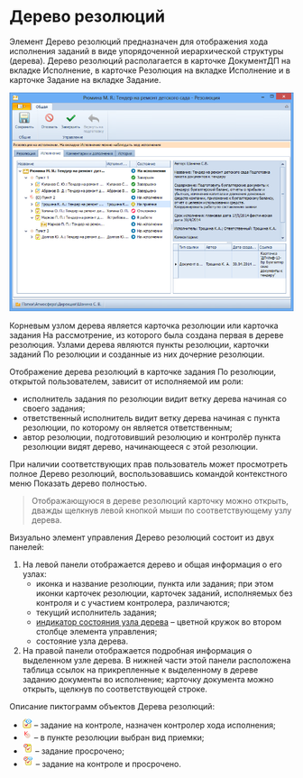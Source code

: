 # Дерево резолюций

Элемент Дерево резолюций предназначен для отображения хода исполнения заданий в виде упорядоченной иерархической структуры (дерева). Дерево резолюций располагается в карточке ДокументДП на вкладке Исполнение, в карточке Резолюция на вкладке Исполнение и в карточке Задание на вкладке Задание.

![Дерево резолюций в карточке резолюции](img/Card_Resol_Tree_Resolution.png "Дерево резолюций в карточке резолюции")

Корневым узлом дерева является карточка резолюции или карточка задания На рассмотрение, из которого была создана первая в дереве резолюция. Узлами дерева являются пункты резолюции, карточки заданий По резолюции и созданные из них дочерние резолюции.

Отображение дерева резолюций в карточке задания По резолюции, открытой пользователем, зависит от исполняемой им роли:

- исполнитель задания по резолюции видит ветку дерева начиная со своего задания;
- ответственный исполнитель видит ветку дерева начиная с пункта резолюции, по которому он является ответственным;
- автор резолюции, подготовивший резолюцию и контролёр пункта резолюции видят дерево, начинающееся с этой резолюции.

При наличии соответствующих прав пользователь может просмотреть полное Дерево резолюций, воспользовавшись командой контекстного меню Показать дерево полностью.

> Отображающуюся в дереве резолюций карточку можно открыть, дважды щелкнув левой кнопкой мыши по соответствующему узлу дерева.

Визуально элемент управления Дерево резолюций состоит из двух панелей:

1. На левой панели отображается дерево и общая информация о его узлах: 
   - иконка и название резолюции, пункта или задания; при этом иконки карточек резолюции, карточек заданий, исполняемых без контроля и с участием контролера, различаются;
   - текущий исполнитель задания;
   - [индикатор состояния узла дерева](State_Tree_Node_Resolutions.md) – цветной кружок во втором столбце элемента управления;
   - состояние узла дерева.
2. На правой панели отображается подробная информация о выделенном узле дерева. В нижней части этой панели расположена таблица ссылок на прикрепленные к выделенному в дереве заданию документы во исполнение; карточку документа можно открыть, щелкнув по соответствующей строке.

Описание пиктограмм объектов Дерева резолюций:

- ![](img/Buttons/ico_control.png) – задание на контроле, назначен контролер хода исполнения;
- ![](img/Buttons/ico_acceptance.png) – в пункте резолюции выбран вид приемки;
- ![](img/Buttons/ico_overdue.png) – задание просрочено;
- ![](img/Buttons/ico_overdue_control.png) – задание на контроле и просрочено.

